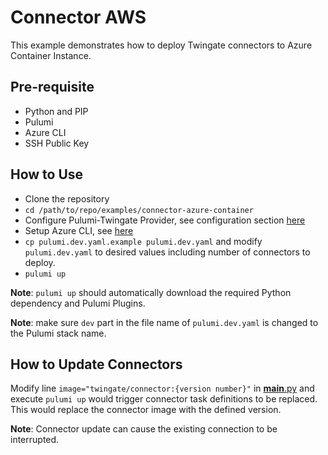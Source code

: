 # Connector AWS
This example demonstrates how to deploy Twingate connectors to Azure Container Instance.

## Pre-requisite
* Python and PIP
* Pulumi
* Azure CLI
* SSH Public Key

## How to Use
* Clone the repository
* `cd /path/to/repo/examples/connector-azure-container`
* Configure Pulumi-Twingate Provider, see configuration section [here](../../README.md)
* Setup Azure CLI, see [here](https://learn.microsoft.com/en-us/cli/azure/authenticate-azure-cli)
* `cp pulumi.dev.yaml.example pulumi.dev.yaml` and modify `pulumi.dev.yaml` to desired values including number of connectors to deploy.
* `pulumi up`

**Note**: `pulumi up` should automatically download the required Python dependency and Pulumi Plugins.

**Note**: make sure `dev` part in the file name of `pulumi.dev.yaml` is changed to the Pulumi stack name.

## How to Update Connectors
Modify line `image="twingate/connector:{version number}"` in [__main__.py](./__main__.py) and execute `pulumi up` would trigger connector task definitions to be replaced. This would replace the connector image with the defined version.

**Note**: Connector update can cause the existing connection to be interrupted. 